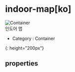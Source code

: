 # indoor-map[ko]
![Container][Container-03]  
인도어 맵


- Category : Container

[Container-03]: {{site.baseurl}}/assets/components/container-03.png
{: height="200px"}

## properties


